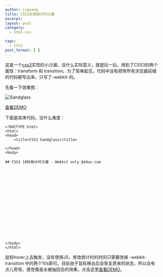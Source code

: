 ```yaml
---
author: jiguang
title: CSS3实现倒计时沙漏
excerpt:
layout: post
category:
  - html-css

tags:
  - CSS3
post_format: [ ]
---
```

这是一个[css3][1]实现的小沙漏，没什么实际意义，就是玩一玩，用到了CSS3的两个属性：transform 和 transition。为了简单起见，代码中没有把带所有浏览器前缀的代码都写出来，只写了-webkit-的。

先看一下效果图：

![Sandglass][2]

[查看DEMO][3]

下面是具体代码，没什么难度：

    <!DOCTYPE html>
    <html>
    <head>
        <title>CSS3 Sandglass</title>
        
    </head>
    <body>
    
    ## CSS3 10秒倒计时沙漏 - Webkit only @44ux.com
    
    
    
    
    
    
    
    
    
    
    
    
    
    
    
    
    
    
    </body>
    </html>

鼠标hover上去触发，没有使用JS，修改倒计时的时间只需要改掉 -webkit-transition 中的两个10s即可。目前由于鼠标移出后会恢复原来的状态，所以会有点儿奇怪，感觉像是水被抽回去的效果。点击这里[查看DEMO][3]。

 [1]: http://44ux.com/index.php/tag/css3/ "css3"
 [2]: http://44ux.com/wp-content/uploads/2012/03/sandglass.png "sandglass.png"
 [3]: http://44ux.com/demo/css3-sandglass.html